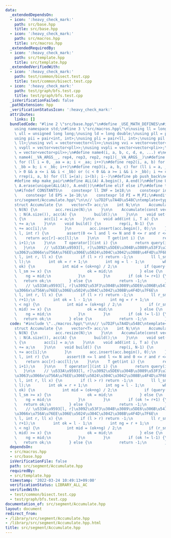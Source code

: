 ```yaml
---
data:
  _extendedDependsOn:
  - icon: ':heavy_check_mark:'
    path: src/base.hpp
    title: src/base.hpp
  - icon: ':heavy_check_mark:'
    path: src/macros.hpp
    title: src/macros.hpp
  _extendedRequiredBy:
  - icon: ':heavy_check_mark:'
    path: src/template.hpp
    title: src/template.hpp
  _extendedVerifiedWith:
  - icon: ':heavy_check_mark:'
    path: test/common/bisect.test.cpp
    title: test/common/bisect.test.cpp
  - icon: ':heavy_check_mark:'
    path: test/graph/bfs.test.cpp
    title: test/graph/bfs.test.cpp
  _isVerificationFailed: false
  _pathExtension: hpp
  _verificationStatusIcon: ':heavy_check_mark:'
  attributes:
    links: []
  bundledCode: "#line 2 \"src/base.hpp\"\n#define _USE_MATH_DEFINES\n#include <bits/stdc++.h>\n\
    using namespace std;\n#line 3 \"src/macros.hpp\"\n\nusing ll = long long;\nusing\
    \ ull = unsigned long long;\nusing ld = long double;\nusing pll = pair<ll, ll>;\n\
    using pii = pair<int, int>;\nusing pli = pair<ll, int>;\nusing pil = pair<int,\
    \ ll>;\nusing vvl = vector<vector<ll>>;\nusing vvi = vector<vector<int>>;\nusing\
    \ vvpll = vector<vector<pll>>;\nusing vvpli = vector<vector<pli>>;\nusing vvpil\
    \ = vector<vector<pil>>;\n#define name4(i, a, b, c, d, e, ...) e\n#define rep(...)\
    \ name4(__VA_ARGS__, rep4, rep3, rep2, rep1)(__VA_ARGS__)\n#define rep1(i, a)\
    \ for (ll i = 0, _aa = a; i < _aa; i++)\n#define rep2(i, a, b) for (ll i = a,\
    \ _bb = b; i < _bb; i++)\n#define rep3(i, a, b, c) for (ll i = a, _bb = b; (c\
    \ > 0 && a <= i && i < _bb) or (c < 0 && a >= i && i > _bb); i += c)\n#define\
    \ rrep(i, a, b) for (ll i=(a); i>(b); i--)\n#define pb push_back\n#define eb emplace_back\n\
    #define mkp make_pair\n#define ALL(A) A.begin(), A.end()\n#define UNIQUE(A) sort(ALL(A)),\
    \ A.erase(unique(ALL(A)), A.end())\n#define elif else if\n#define tostr to_string\n\
    \n#ifndef CONSTANTS\n    constexpr ll INF = 1e18;\n    constexpr int MOD = 1000000007;\n\
    \    constexpr ld EPS = 1e-10;\n    constexpr ld PI = M_PI;\n#endif\n#line 2 \"\
    src/segment/Accumulate.hpp\"\n\n// \u7D2F\u7A4D\u548C\ntemplate<typename T>\n\
    struct Accumulate {\n    vector<T> acc;\n    int N;\n\n    Accumulate(int N) :\
    \ N(N) {\n        acc.resize(N);\n    }\n\n    Accumulate(const vector<T> &A)\
    \ : N(A.size()), acc(A) {\n        build();\n    }\n\n    void set(int i, T a)\
    \ {\n        acc[i] = a;\n    }\n\n    void add(int i, T a) {\n        acc[i]\
    \ += a;\n    }\n\n    void build() {\n        rep(i, N-1) {\n            acc[i+1]\
    \ += acc[i];\n        }\n        acc.insert(acc.begin(), 0);\n    }\n\n    T query(int\
    \ l, int r) {\n        assert(0 <= l and l <= N and 0 <= r and r <= N);\n    \
    \    return acc[r]-acc[l];\n    }\n\n    T get(int i) {\n        return query(i,\
    \ i+1);\n    }\n\n    T operator[](int i) {\n        return query(i, i+1);\n \
    \   }\n\n    // \u533A\u9593[l, r]\u3092\u5DE6\u304B\u3089\u53F3\u306B\u5411\u304B\
    \u3063\u3066x\u756A\u76EE\u306E\u5024\u304C\u3042\u308B\u4F4D\u7F6E\n    ll bisearch_fore(int\
    \ l, int r, ll x) {\n        if (l > r) return -1;\n        ll l_sm = query(0,\
    \ l);\n        int ok = r + 1;\n        int ng = l - 1;\n        while (ng+1 <\
    \ ok) {\n            int mid = (ok+ng) / 2;\n            if (query(0, mid+1) -\
    \ l_sm >= x) {\n                ok = mid;\n            } else {\n            \
    \    ng = mid;\n            }\n        }\n        if (ok != r+1) {\n         \
    \   return ok;\n        } else {\n            return -1;\n        }\n    }\n\n\
    \    // \u533A\u9593[l, r]\u3092\u53F3\u304B\u3089\u5DE6\u306B\u5411\u304B\u3063\
    \u3066x\u756A\u76EE\u306E\u5024\u304C\u3042\u308B\u4F4D\u7F6E\n    ll bisearch_back(int\
    \ l, int r, ll x) {\n        if (l > r) return -1;\n        ll r_sm = query(0,\
    \ r+1);\n        int ok = l - 1;\n        int ng = r + 1;\n        while (ok+1\
    \ < ng) {\n            int mid = (ok+ng) / 2;\n            if (r_sm - query(0,\
    \ mid) >= x) {\n                ok = mid;\n            } else {\n            \
    \    ng = mid;\n            }\n        }\n        if (ok != l-1) {\n         \
    \   return ok;\n        } else {\n            return -1;\n        }\n    }\n};\n"
  code: "#include \"../macros.hpp\"\n\n// \u7D2F\u7A4D\u548C\ntemplate<typename T>\n\
    struct Accumulate {\n    vector<T> acc;\n    int N;\n\n    Accumulate(int N) :\
    \ N(N) {\n        acc.resize(N);\n    }\n\n    Accumulate(const vector<T> &A)\
    \ : N(A.size()), acc(A) {\n        build();\n    }\n\n    void set(int i, T a)\
    \ {\n        acc[i] = a;\n    }\n\n    void add(int i, T a) {\n        acc[i]\
    \ += a;\n    }\n\n    void build() {\n        rep(i, N-1) {\n            acc[i+1]\
    \ += acc[i];\n        }\n        acc.insert(acc.begin(), 0);\n    }\n\n    T query(int\
    \ l, int r) {\n        assert(0 <= l and l <= N and 0 <= r and r <= N);\n    \
    \    return acc[r]-acc[l];\n    }\n\n    T get(int i) {\n        return query(i,\
    \ i+1);\n    }\n\n    T operator[](int i) {\n        return query(i, i+1);\n \
    \   }\n\n    // \u533A\u9593[l, r]\u3092\u5DE6\u304B\u3089\u53F3\u306B\u5411\u304B\
    \u3063\u3066x\u756A\u76EE\u306E\u5024\u304C\u3042\u308B\u4F4D\u7F6E\n    ll bisearch_fore(int\
    \ l, int r, ll x) {\n        if (l > r) return -1;\n        ll l_sm = query(0,\
    \ l);\n        int ok = r + 1;\n        int ng = l - 1;\n        while (ng+1 <\
    \ ok) {\n            int mid = (ok+ng) / 2;\n            if (query(0, mid+1) -\
    \ l_sm >= x) {\n                ok = mid;\n            } else {\n            \
    \    ng = mid;\n            }\n        }\n        if (ok != r+1) {\n         \
    \   return ok;\n        } else {\n            return -1;\n        }\n    }\n\n\
    \    // \u533A\u9593[l, r]\u3092\u53F3\u304B\u3089\u5DE6\u306B\u5411\u304B\u3063\
    \u3066x\u756A\u76EE\u306E\u5024\u304C\u3042\u308B\u4F4D\u7F6E\n    ll bisearch_back(int\
    \ l, int r, ll x) {\n        if (l > r) return -1;\n        ll r_sm = query(0,\
    \ r+1);\n        int ok = l - 1;\n        int ng = r + 1;\n        while (ok+1\
    \ < ng) {\n            int mid = (ok+ng) / 2;\n            if (r_sm - query(0,\
    \ mid) >= x) {\n                ok = mid;\n            } else {\n            \
    \    ng = mid;\n            }\n        }\n        if (ok != l-1) {\n         \
    \   return ok;\n        } else {\n            return -1;\n        }\n    }\n};\n"
  dependsOn:
  - src/macros.hpp
  - src/base.hpp
  isVerificationFile: false
  path: src/segment/Accumulate.hpp
  requiredBy:
  - src/template.hpp
  timestamp: '2022-03-24 10:49:13+09:00'
  verificationStatus: LIBRARY_ALL_AC
  verifiedWith:
  - test/common/bisect.test.cpp
  - test/graph/bfs.test.cpp
documentation_of: src/segment/Accumulate.hpp
layout: document
redirect_from:
- /library/src/segment/Accumulate.hpp
- /library/src/segment/Accumulate.hpp.html
title: src/segment/Accumulate.hpp
---
```

